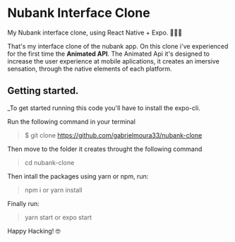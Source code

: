 # Nubank Interface Clone
My Nubank interface clone, using React Native + Expo. 🧑🏾‍💻

That's my interface clone of the nubank app.
On this clone i've experienced for the first time the **Animated API**. The Animated Api it's designed to increase the user experience at mobile aplications,
it creates an imersive sensation, through the native elements of each platform.

## Getting started.
_To get started running this code you'll have to install the expo-cli.

Run the following command in your terminal
> $ git clone https://github.com/gabrielmoura33/nubank-clone

Then move to the folder it creates throught the following  command

> cd nubank-clone

Then intall the packages using yarn or npm, run:

> npm i or yarn install

Finally run:

> yarn start or expo start

Happy Hacking! 🤓

